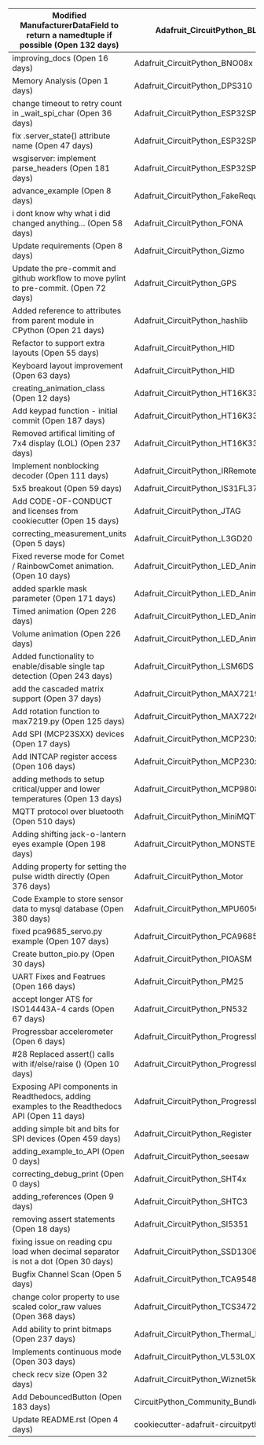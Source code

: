 | Modified ManufacturerDataField to return a namedtuple if possible (Open 132 days)             | Adafruit_CircuitPython_BLE             | NO  |
|-----------------------------------------------------------------------------------------------|----------------------------------------|-----|
| improving_docs (Open 16 days)                                                                 | Adafruit_CircuitPython_BNO08x          | NO  |
| Memory Analysis (Open 1 days)                                                                 | Adafruit_CircuitPython_DPS310          | NO  |
| change timeout to retry count in _wait_spi_char (Open 36 days)                                | Adafruit_CircuitPython_ESP32SPI        | OK  |
| fix .server_state() attribute name (Open 47 days)                                             | Adafruit_CircuitPython_ESP32SPI        | OK  |
| wsgiserver: implement parse_headers (Open 181 days)                                           | Adafruit_CircuitPython_ESP32SPI        | OK  |
| advance_example (Open 8 days)                                                                 | Adafruit_CircuitPython_FakeRequests    | NO  |
| i dont know why what i did changed anything... (Open 58 days)                                 | Adafruit_CircuitPython_FONA            | NO  |
| Update requirements (Open 8 days)                                                             | Adafruit_CircuitPython_Gizmo           | NO  |
| Update the pre-commit and github workflow to move pylint to pre-commit. (Open 72 days)        | Adafruit_CircuitPython_GPS             | NO  |
| Added reference to attributes from parent module in CPython (Open 21 days)                    | Adafruit_CircuitPython_hashlib         | NO  |
| Refactor to support extra layouts (Open 55 days)                                              | Adafruit_CircuitPython_HID             | NO  |
| Keyboard layout improvement (Open 63 days)                                                    | Adafruit_CircuitPython_HID             | NO  |
| creating_animation_class (Open 12 days)                                                       | Adafruit_CircuitPython_HT16K33         | UNK |
| Add keypad function - initial commit (Open 187 days)                                          | Adafruit_CircuitPython_HT16K33         | NO  |
| Removed artifical limiting of 7x4 display (LOL) (Open 237 days)                               | Adafruit_CircuitPython_HT16K33         | NO  |
| Implement nonblocking decoder (Open 111 days)                                                 | Adafruit_CircuitPython_IRRemote        | NO  |
| 5x5 breakout (Open 59 days)                                                                   | Adafruit_CircuitPython_IS31FL3731      | NO  |
| Add CODE-OF-CONDUCT and licenses from cookiecutter (Open 15 days)                             | Adafruit_CircuitPython_JTAG            | NO  |
| correcting_measurement_units (Open 5 days)                                                    | Adafruit_CircuitPython_L3GD20          | OK  |
| Fixed reverse mode for Comet / RainbowComet animation. (Open 10 days)                         | Adafruit_CircuitPython_LED_Animation   | NO  |
| added sparkle mask parameter  (Open 171 days)                                                 | Adafruit_CircuitPython_LED_Animation   | NO  |
| Timed animation (Open 226 days)                                                               | Adafruit_CircuitPython_LED_Animation   | NO  |
| Volume animation (Open 226 days)                                                              | Adafruit_CircuitPython_LED_Animation   | NO  |
| Added functionality to enable/disable single tap detection (Open 243 days)                    | Adafruit_CircuitPython_LSM6DS          | OK  |
| add the cascaded matrix support (Open 37 days)                                                | Adafruit_CircuitPython_MAX7219         | NO  |
| Add rotation function to max7219.py (Open 125 days)                                           | Adafruit_CircuitPython_MAX7220         | YES |
| Add SPI (MCP23SXX) devices (Open 17 days)                                                     | Adafruit_CircuitPython_MCP230xx        | NO  |
| Add INTCAP register access (Open 106 days)                                                    | Adafruit_CircuitPython_MCP230xx        | YES |
| adding methods to setup critical/upper and lower temperatures (Open 13 days)                  | Adafruit_CircuitPython_MCP9808         | OK  |
| MQTT protocol over bluetooth (Open 510 days)                                                  | Adafruit_CircuitPython_MiniMQTT        | NO  |
| Adding shifting jack-o-lantern eyes example (Open 198 days)                                   | Adafruit_CircuitPython_MONSTERM4SK     | NO  |
| Adding property for setting the pulse width directly (Open 376 days)                          | Adafruit_CircuitPython_Motor           | NO  |
| Code Example to store sensor data to mysql database (Open 380 days)                           | Adafruit_CircuitPython_MPU6050         | N/A |
| fixed pca9685_servo.py example (Open 107 days)                                                | Adafruit_CircuitPython_PCA9685         | YES |
| Create button_pio.py (Open 30 days)                                                           | Adafruit_CircuitPython_PIOASM          | NO  |
| UART Fixes and Featrues (Open 166 days)                                                       | Adafruit_CircuitPython_PM25            | NO  |
| accept longer ATS for ISO14443A-4 cards (Open 67 days)                                        | Adafruit_CircuitPython_PN532           | NO  |
| Progressbar accelerometer (Open 6 days)                                                       | Adafruit_CircuitPython_ProgressBar     | OK  |
| #28 Replaced assert() calls with if/else/raise () (Open 10 days)                              | Adafruit_CircuitPython_ProgressBar     | OK  |
| Exposing API components in Readthedocs, adding examples to the Readthedocs API (Open 11 days) | Adafruit_CircuitPython_ProgressBar     | OK  |
| adding simple bit and bits for SPI devices (Open 459 days)                                    | Adafruit_CircuitPython_Register        | OK  |
| adding_example_to_API (Open 0 days)                                                           | Adafruit_CircuitPython_seesaw          | OK  |
| correcting_debug_print (Open 0 days)                                                          | Adafruit_CircuitPython_SHT4x           | OK  |
| adding_references (Open 9 days)                                                               | Adafruit_CircuitPython_SHTC3           | OK  |
| removing assert statements (Open 18 days)                                                     | Adafruit_CircuitPython_SI5351          | OK  |
| fixing issue on reading cpu load when decimal separator is not a dot (Open 30 days)           | Adafruit_CircuitPython_SSD1306         | OK  |
| Bugfix Channel Scan (Open 5 days)                                                             | Adafruit_CircuitPython_TCA9548A        | OK  |
| change color property to use scaled color_raw values (Open 368 days)                          | Adafruit_CircuitPython_TCS34725        | OK  |
| Add ability to print bitmaps (Open 237 days)                                                  | Adafruit_CircuitPython_Thermal_Printer | N/A |
| Implements continuous mode (Open 303 days)                                                    | Adafruit_CircuitPython_VL53L0X         | YES |
| check recv size (Open 32 days)                                                                | Adafruit_CircuitPython_Wiznet5k        | NO  |
| Add DebouncedButton (Open 183 days)                                                           | CircuitPython_Community_Bundle         | NO  |
| Update README.rst (Open 4 days)                                                               | cookiecutter-adafruit-circuitpython    | NO  |

